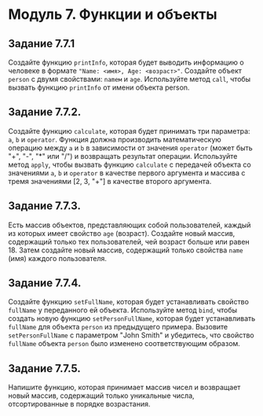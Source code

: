 # Модуль 7. Функции и объекты

## Задание 7.7.1

Создайте функцию ```printInfo```, которая будет выводить информацию о человеке в формате ```"Name: <имя>, Age: <возраст>"```. Создайте объект ```person``` с двумя свойствами: ```nameм``` и ```age```. Используйте метод ```call```, чтобы вызвать функцию ```printInfo``` от имени объекта person.

## Задание 7.7.2.

Создайте функцию ```calculate```, которая будет принимать три параметра: ```a```, ```b``` и ```operator```. Функция должна производить математическую операцию между ```a``` и ```b``` в зависимости от значения ```operator``` (может быть "+", "-", "*" или "/") и возвращать результат операции. Используйте метод ```apply```, чтобы вызвать функцию ```calculate``` с передачей объекта со значениями ```a```, ```b``` и ```operator``` в качестве первого аргумента и массива с тремя значениями [2, 3, "+"] в качестве второго аргумента.

## Задание 7.7.3.

Есть массив объектов, представляющих собой пользователей, каждый из которых имеет свойство ```age``` (возраст). Создайте новый массив, содержащий только тех пользователей, чей возраст больше или равен 18. Затем создайте новый массив, содержащий только свойства ```name``` (имя) каждого пользователя.

## Задание 7.7.4.

Создайте функцию ```setFullName```, которая будет устанавливать свойство ```fullName``` у переданного ей объекта. Используйте метод ```bind```, чтобы создать новую функцию ```setPersonFullName```, которая будет устанавливать ```fullName``` для объекта ```person``` из предыдущего примера. Вызовите ```setPersonFullName``` с параметром "John Smith" и убедитесь, что свойство ```fullName``` объекта ```person``` было изменено соответствующим образом.

## Задание 7.7.5.

Напишите функцию, которая принимает массив чисел и возвращает новый массив, содержащий только уникальные числа, отсортированные в порядке возрастания.
